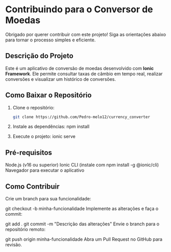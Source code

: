 # Contribuindo para o Conversor de Moedas

Obrigado por querer contribuir com este projeto! Siga as orientações abaixo para tornar o processo simples e eficiente.

## Descrição do Projeto
Este é um aplicativo de conversão de moedas desenvolvido com **Ionic Framework**. Ele permite consultar taxas de câmbio em tempo real, realizar conversões e visualizar um histórico de conversões.

## Como Baixar o Repositório

1. Clone o repositório:
   ```bash
   git clone https://github.com/Pedro-melo12/currency_converter
   
2. Instale as dependências:
    npm install

3. Execute o projeto:
    ionic serve
 
## Pré-requisitos
Node.js (v16 ou superior)
Ionic CLI (instale com npm install -g @ionic/cli)
Navegador para executar o aplicativo

## Como Contribuir
Crie um branch para sua funcionalidade:


git checkout -b minha-funcionalidade
Implemente as alterações e faça o commit:


git add .
git commit -m "Descrição das alterações"
Envie o branch para o repositório remoto:


git push origin minha-funcionalidade
Abra um Pull Request no GitHub para revisão.

